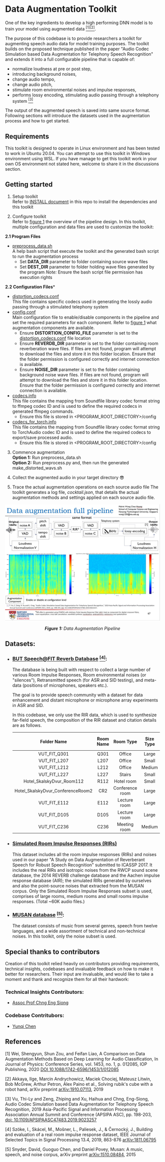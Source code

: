 # Data Augmentation Toolkit
One of the key ingredients to develop a high performing DNN model is to train your model using augmented data [<sup>[1]</sup>](#1)[<sup>[2]</sup>](#2). 

The purpose of this codebase is to provide researchers a toolkit for augmenting speech audio data for model training purposes. The toolkit builds on the proposed technique published in the paper "Audio Codec Simulation based Data Augmentation for Telephony Speech Recognition" and extends it into a full configurable pipeline that is capable of:
- normalize loudness at pre or post step,
- introducing background noises,
- change audio tempo,
- change audio pitch,
- stimulate room environmental noises and impulse responses,
- performs lossy encoding, stimulating audio passing through a telephony system [<sup>[3]</sup>](#3)

The output of the augmented speech is saved into same source format. Following sections will introduce the datasets used in the augmentation process and how to get started.

## Requirements
This toolkit is designed to operate in Linux environment and has been tested to work in Ubuntu 20.04. You can attempt to use this toolkit in Windows environment using WSL. If you have manage to get this toolkit work in your own OS environment not stated here, welcome to share it in the discussions section. 

## Getting started
1. Setup toolkit
</br>Refer to [INSTALL document](INSTALL.md) in this repo to install the dependencies and this toolkit

2. Configure toolkit
</br>Refer to [figure 1](#fig1) the overview of the pipeline design. In this toolkit, multiple configuration and data files are used to customize the toolkit:

**2.1 Program Files**
- [preprocess_data.sh](preprocess_data.sh)
</br>A help bash script that execute the toolkit and the generated bash script to run the augmentation process
  - Set **DATA_DIR** parameter to folder containing source wave files
  - Set **DEST_DIR** parameter to folder holding wave files generated by the program
  *Note:* Ensure the bash script file permission has execution rights  

**2.2 Configuration Files***
- [distortion_codecs.conf](distortion_codecs.conf)
</br>This file contains specific codecs used in generating the lossly audio passing through a stimulated telephony system
- [config.conf](config.conf)
</br>Main configuration file to enable/disable components in the pipeline and set the required parameters for each component. Refer to [figure 1](#fig1) what augmentation components are available.
    - Ensure **DISTORTION_CONFIG_FILE** parameter is set to the [distortion_codecs.conf](distortion_codecs.conf) file location
    - Ensure **REVERDB_DIR** parameter is set to the folder containing room reverberation wave files. If files are not found, program will attempt to download the files and store it in this folder location. Ensure that the folder permission is configured correctly and internet connection is available.
    - Ensure **NOISE_DIR** parameter is set to the folder containing background noise wave files. If files are not found, program will attempt to download the files and store it in this folder location. Ensure that the folder permission is configured correctly and internet connection is available.
- [codecs.info](codecs.info)
</br>This file contains the mapping from Soundfile library codec format string to ffmpeg codec ID and is used to define the required codecs in generated ffmpeg commands.
    - Ensure this file is stored in <PROGRAM_ROOT_DIRECTORY>/config
- [codecs_for_torch.info](codecs_for_torch.info)
</br>This file contains the mapping from Soundfile library codec format string to TorchAudio codec ID and is used to define the required codecs to export/save processed audio.
    - Ensure this file is stored in <PROGRAM_ROOT_DIRECTORY>/config

3. Commence augmentation
</br>**Option 1:** Run preprocess_data.sh 
</br>**Option 2:** Run preprocess.py and, then run the generated make_distorted_wavs.sh

4. Collect the augmented audio in your target directory :sunglasses:

5. Trace the actual augmentation operations on each source audio file
The toolkit generates a log file, *cocktail.json*, that details the actual augmentation methods and settings applied on each source audio file.

<a id="fig1">![alt text](others/data_augmentation_pipeline.jpg)*<p align="center">**Figure 1:** Data Augmentation Pipeline<p>*</a>

## Datasets:
- ### [BUT Speech@FIT Reverb Database](https://speech.fit.vutbr.cz/software/but-speech-fit-reverb-database ) [<sup>[4]</sup>](#4):

  The database is being built with respect to collect a large number of various Room Impulse Responses, Room environmental noises (or "silences"), Retransmitted speech (for ASR and SID testing), and meta-data (positions of microphones, speakers etc.).

  The goal is to provide speech community with a dataset for data enhancement and distant microphone or microphone array experiments in ASR and SID.

  In this codebase, we only use the RIR data, which is used to synthesize far-field speech, the composition of the RIR dataset and citation details are as follows.

  | Folder Name | Room Name |    Room Type    |  Size Type  | Size (length, depth, height) (m) | (microphone_num x   loudspeaker_num) |
  | :-------: | :-------: | :-------------: | :------------------------------: | :------------------------------: | :----------------------------------: |
  |   VUT_FIT_Q301   |   Q301    |     Office      |     Large      |           10.7x6.9x2.6           |                31 x 3                |
  |   VUT_FIT_L207   |   L207    |     Office      |     Small      |           4.6x6.9x3.1            |                31 x 6                |
  |   VUT_FIT_L212   |   L212    |     Office      |     Medium      |           7.5x4.6x3.1            |                31 x 5                |
  |   VUT_FIT_L227   |   L227    |     Stairs      |     Small      |           6.2x2.6x14.2           |                31 x 5                |
  |   Hotel_SkalskyDvur_Room112   |   R112    |   Hotel room    |     Small      |           4.4x2.8x2.6            |                31 x 5                |
  |   Hotel_SkalskyDvur_ConferenceRoom2   |    CR2    | Conference room |     Large      |          28.2x11.1x3.3           |                31 x 4                |
  |   VUT_FIT_E112   |   E112    |  Lecture room   |     Large      |          11.5x20.1x4.8           |                31 x 2                |
  |   VUT_FIT_D105   |   D105    |  Lecture room   |     Large      |          17.2x22.8x6.9           |                31 x 6                |
  |   VUT_FIT_C236   |   C236    |  Meeting room   |     Medium      |           7.0x4.1x3.6            |               31 x 10                |

- ### [Simulated Room Impulse Responses (RIRs)](https://www.openslr.org/28/)
  This dataset includes all the room impulse responses (RIRs) and noises used in our paper "A Study on Data Augmentation of Reverberant Speech for Robust Speech Recognition" submitted to ICASSP 2017. It includes the real RIRs and isotropic noises from the RWCP sound scene database, the 2014 REVERB challenge database and the Aachen impulse response database (AIR); the simulated RIRs generated by ourselves and also the point-source noises that extracted from the MUSAN corpus.
  Only the Simulated Room Impulse Responses subset is used, comprises of large rooms, medium rooms and small rooms impulse responses. (Total ~60K audio files.)

- ### [MUSAN database](https://arxiv.org/pdf/1510.08484) [<sup>[5]</sup>](#5):
  The dataset consists of music from several genres, speech from twelve languages, and a wide assortment of technical and non-technical noises. In this toolkit, only the noise subset is used.

## Special thanks to contributors
Creation of this toolkit relied heavily on contributors providing requirements, technical insights, codebases and invaluable feedback on how to make it better for researchers. Their input are invaluable, and would like to take a moment and thank and recognize them for all their hardwork:

### Technical Insights Contributors:
- [Assoc Prof Chng Eng Siong](https://personal.ntu.edu.sg/aseschng/intro1.html)

### Codebase Contritubors:
- [Yunqi Chen](https://github.com/Jasson-Chen/Add_noise_and_rir_to_speech)

## References
<a id="1">[1]</a>
Wei, Shengyun, Shun Zou, and Feifan Liao, 
A Comparison on Data Augmentation Methods Based on Deep Learning for Audio Classification, 
In Journal of Physics: Conference Series, vol. 1453, no. 1, p. 012085, 
IOP Publishing, 
2020
[DOI 10.1088/1742-6596/1453/1/012085](https://iopscience.iop.org/article/10.1088/1742-6596/1453/1/012085)

<a id="2">[2]</a>
Akkaya, Ilge, Marcin Andrychowicz, Maciek Chociej, Mateusz Litwin, Bob McGrew, Arthur Petron, Alex Paino et al., 
Solving rubik's cube with a robot hand, 
arXiv preprint [arXiv:1910.07113](https://arxiv.org/abs/1910.07113), 2019

<a id="3">[3]</a> 
Vu, Thi-Ly and Zeng, Zhiping and Xu, Haihua and Chng, Eng-Siong,
Audio Codec Simulation based Data Augmentation for Telephony Speech Recognition,
2019 Asia-Pacific Signal and Information Processing Association Annual Summit and Conference (APSIPA ASC), 
pp. 198-203, 
[doi: 10.1109/APSIPAASC47483.2019.9023257](https://ieeexplore.ieee.org/document/9023257)

<a id="4">[4]</a>
Szöke, I., Skácel, M., Mošner, L., Paliesek, J., & Černocký, J.,
Building and evaluation of a real room impulse response dataset, 
IEEE Journal of Selected Topics in Signal Processing 13.4, 
2019, 
863-876 [arXiv:1811.06795](https://arxiv.org/abs/1811.06795)

<a id="5">[5]</a>
Snyder, David, Guoguo Chen, and Daniel Povey, 
Musan: A music, speech, and noise corpus, 
arXiv preprint [arXiv:1510.08484](https://arxiv.org/abs/1510.08484), 2015
